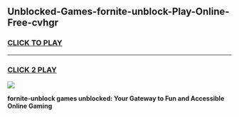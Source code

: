
## Unblocked-Games-fornite-unblock-Play-Online-Free-cvhgr
<h3>
<a href="https://premium76.site?title=fornite-unblock&ref=26A">CLICK TO PLAY</a></h3>
<hr>

<h3>
<a href="https://premium76.site?title=fornite-unblock&ref=26A">CLICK 2 PLAY</a>
  
</h3>

<a href="https://premium76.site?title=fornite-unblock&ref=26A"><img src="https://clearcache.store/games.png"></a>


**fornite-unblock games unblocked: Your Gateway to Fun and Accessible Online Gaming**
